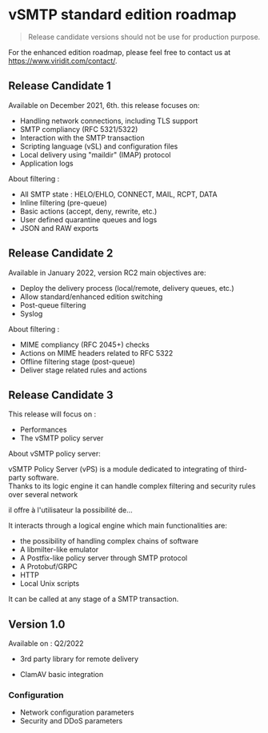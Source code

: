 # vSMTP standard edition roadmap

>Release candidate versions should not be use for production purpose.  

For the enhanced edition roadmap, please feel free to contact us at <https://www.viridit.com/contact/>.

## Release Candidate 1

Available on December 2021, 6th. this release focuses on:

- Handling network connections, including TLS support
- SMTP compliancy (RFC 5321/5322)
- Interaction with the SMTP transaction
- Scripting language (vSL) and configuration files
- Local delivery using "maildir" (IMAP) protocol
- Application logs

About filtering :

- All SMTP state : HELO/EHLO, CONNECT, MAIL, RCPT, DATA
- Inline filtering (pre-queue)
- Basic actions (accept, deny, rewrite, etc.)
- User defined quarantine queues and logs
- JSON and RAW exports

## Release Candidate 2

Available in January 2022, version RC2 main objectives are:

- Deploy the delivery process (local/remote, delivery queues, etc.)
- Allow standard/enhanced edition switching
- Post-queue filtering
- Syslog

About filtering :

- MIME compliancy (RFC 2045+) checks
- Actions on MIME headers related to RFC 5322
- Offline filtering stage (post-queue)
- Deliver stage related rules and actions

## Release Candidate 3

This release will focus on :

- Performances
- The vSMTP policy server

About vSMTP policy server:  

vSMTP Policy Server (vPS) is a module dedicated to integrating of third-party software.  
Thanks to its logic engine it can handle complex filtering and security rules over several network

il offre à l'utilisateur la possibilité de...

It interacts through a logical engine which main functionalities are:
- the possibility of handling complex chains of software
- A libmilter-like emulator
- A Postfix-like policy server through SMTP protocol
- A Protobuf/GRPC 
- HTTP
- Local Unix scripts


It can be called at any stage of a SMTP transaction.  

## Version 1.0

Available on : Q2/2022

- 3rd party library for remote delivery

- ClamAV basic integration

### Configuration
- Network configuration parameters  
- Security and DDoS parameters
